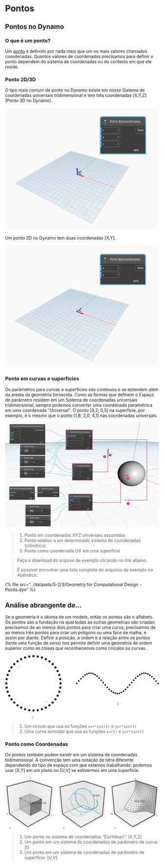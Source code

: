 # Pontos

## Pontos no Dynamo

### O que é um ponto?

Um [ponto](5-3\_points.md#point-as-coordinates) é definido por nada mais que um ou mais valores chamados coordenadas. Quantos valores de coordenadas precisamos para definir o ponto dependem do sistema de coordenadas ou do contexto em que ele reside.

### Ponto 2D/3D

O tipo mais comum de ponto no Dynamo existe em nosso Sistema de coordenadas universais tridimensional e tem três coordenadas \[X,Y,Z] (Ponto 3D no Dynamo).

![](<../images/5-2/3/points - 3d point in dynamo.jpg>)

Um ponto 2D no Dynamo tem duas coordenadas \[X,Y].

![](<../images/5-2/3/points - 2d point in dynamo.jpg>)

### Ponto em curvas e superfícies

Os parâmetros para curvas e superfícies são contínuos e se estendem além da aresta da geometria fornecida. Como as formas que definem o Espaço de parâmetro residem em um Sistema de coordenadas universais tridimensional, sempre podemos converter uma coordenada paramétrica em uma coordenada "Universal". O ponto \[0,2; 0,5] na superfície, por exemplo, é o mesmo que o ponto \[1,8; 2,0; 4,1] nas coordenadas universais.

![](<../images/5-2/3/points - xyz vs coord sys vs uv.jpg>)

> 1. Ponto em coordenadas XYZ universais assumidas
> 2. Ponto relativo a um determinado sistema de coordenadas (cilíndrico)
> 3. Ponto como coordenada UV em uma superfície

> Faça o download do arquivo de exemplo clicando no link abaixo.
>
> É possível encontrar uma lista completa de arquivos de exemplo no Apêndice.

{% file src="../datasets/5-2/3/Geometry for Computational Design - Points.dyn" %}

## Análise abrangente de...

Se a geometria é o idioma de um modelo, então os pontos são o alfabeto. Os pontos são a fundação na qual todas as outras geometrias são criadas: precisamos de ao menos dois pontos para criar uma curva, precisamos de ao menos três pontos para criar um polígono ou uma face de malha, e assim por diante. Definir a posição, a ordem e a relação entre os pontos (tente uma função de seno) nos permite definir uma geometria de ordem superior como as coisas que reconhecemos como círculos ou curvas.

![Ponto para curva](../images/5-2/3/PointsAsBuildingBlocks-1.jpg)

> 1. Um círculo que usa as funções `x=r*cos(t)` e `y=r*sin(t)`
> 2. Uma curva senoidal que usa as funções `x=(t)` e `y=r*sin(t)`

### Ponto como Coordenadas

Os pontos também podem existir em um sistema de coordenadas bidimensional. A convenção tem uma notação de letra diferente dependendo do tipo de espaço com que estamos trabalhando: podemos usar \[X,Y] em um plano ou \[U,V] se estivermos em uma superfície.

![Ponto como Coordenadas](../images/5-2/3/Coordinates.jpg)

> 1. Um ponto no sistema de coordenadas “Euclidean”: \[X,Y,Z]
> 2. Um ponto em um sistema de coordenadas de parâmetro de curva: \[t]
> 3. Um ponto em um sistema de coordenadas de parâmetro de superfície: \[U,V]
